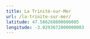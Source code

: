 ```yaml
---
title: La Trinité-sur-Mer
url: /la-trinite-sur-mer/
latitude: 47.586260800000005
longitude: -3.0293672000000003
---
```

